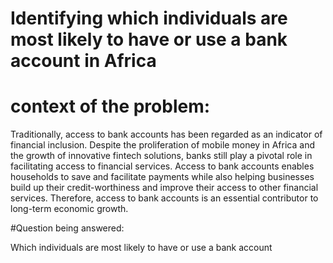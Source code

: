 # Identifying which individuals are most likely to have or use a bank account in Africa



# context of the problem: 
Traditionally, access to bank accounts has been regarded as an indicator of financial inclusion.
Despite the proliferation of mobile money in Africa and the growth of innovative fintech solutions,
banks still play a pivotal role in facilitating access to financial services. Access to bank accounts 
enables households to save and facilitate payments while also helping businesses build up their credit-worthiness 
and improve their access to other financial services. Therefore, access to bank accounts is an essential contributor
to long-term economic growth.

#Question being answered: 

Which individuals are most likely to have or use a bank account


